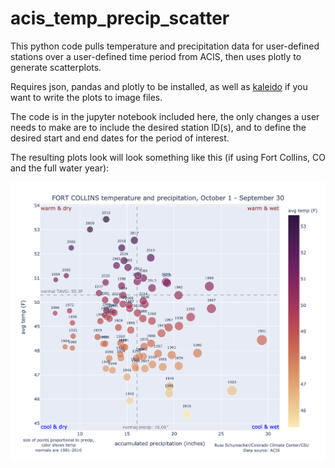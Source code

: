 # acis_temp_precip_scatter

This python code pulls temperature and precipitation data for user-defined stations over a user-defined time period from ACIS, then uses plotly to generate scatterplots.

Requires json, pandas and plotly to be installed, as well as [kaleido](https://plotly.com/python/static-image-export/]) if you want to write the plots to image files.

The code is in the jupyter notebook included here, the only changes a user needs to make are to include the desired station ID(s), and to define the desired start and end dates for the period of interest.

The resulting plots look will look something like this (if using Fort Collins, CO and the full water year):

![Fort Collins scatterplot](tavg_prcp_scatter_053005_01Oct_30Sep.png)
